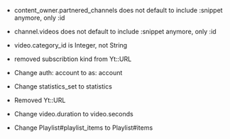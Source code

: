 * content_owner.partnered_channels does not default to include :snippet anymore, only :id
* channel.videos does not default to include :snippet anymore, only :id
* video.category_id is Integer, not String
* removed subscribtion kind from Yt::URL

* Change auth: account to as: account
* Change statistics_set to statistics
* Removed Yt::URL
* Change video.duration to video.seconds
* Change Playlist#playlist_items to Playlist#items